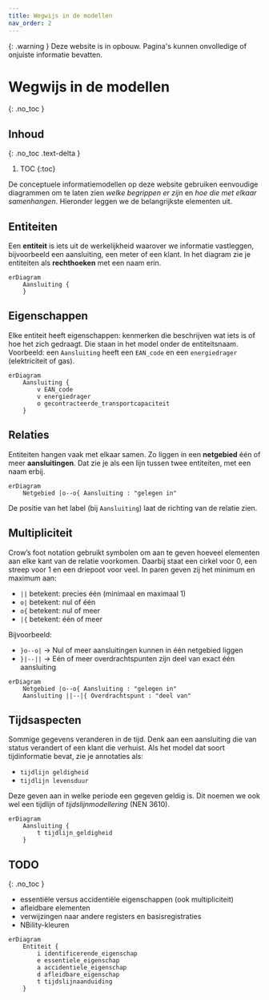 ```yaml
---
title: Wegwijs in de modellen
nav_order: 2
---
```


{: .warning }
Deze website is in opbouw. Pagina's kunnen onvolledige of onjuiste informatie bevatten.

# Wegwijs in de modellen
{: .no_toc }

## Inhoud
{: .no_toc .text-delta }
1. TOC
{:toc}

De conceptuele informatiemodellen op deze website gebruiken eenvoudige diagrammen om te laten zien _welke begrippen er zijn_ en _hoe die met elkaar samenhangen_. Hieronder leggen we de belangrijkste elementen uit.

## Entiteiten

Een **entiteit** is iets uit de werkelijkheid waarover we informatie vastleggen, bijvoorbeeld een aansluiting, een meter of een klant. In het diagram zie je entiteiten als **rechthoeken** met een naam erin.

<div markdown="1">

```mermaid
erDiagram
    Aansluiting {
    }
```

</div>

## Eigenschappen

Elke entiteit heeft eigenschappen: kenmerken die beschrijven wat iets is of hoe het zich gedraagt. Die staan in het model onder de entiteitsnaam.  
Voorbeeld: een `Aansluiting` heeft een `EAN_code` en een `energiedrager` (elektriciteit of gas).

<div markdown="1">

```mermaid
erDiagram
    Aansluiting {
        v EAN_code
        v energiedrager
        o gecontracteerde_transportcapaciteit
    }
```

</div>

## Relaties

Entiteiten hangen vaak met elkaar samen. Zo liggen in een **netgebied** één of meer **aansluitingen**. Dat zie je als een lijn tussen twee entiteiten, met een naam erbij.

<div markdown="1">

```mermaid
erDiagram
    Netgebied |o--o{ Aansluiting : "gelegen in"
```

</div>

De positie van het label (bij `Aansluiting`) laat de richting van de relatie zien.

## Multipliciteit

Crow’s foot notation gebruikt symbolen om aan te geven hoeveel elementen aan elke kant van de relatie voorkomen. Daarbij staat een cirkel voor 0, een streep voor 1 en een driepoot voor veel. In paren geven zij het minimum en maximum aan:

- `||` betekent: precies één (minimaal en maximaal 1)
- `o|` betekent: nul of één
- `o{` betekent: nul of meer
- `|{` betekent: één of meer

Bijvoorbeeld:

- `}o--o|` → Nul of meer aansluitingen kunnen in één netgebied liggen
- `}|--||` → Eén of meer overdrachtspunten zijn deel van exact één aansluiting

<div markdown="1">

```mermaid
erDiagram
    Netgebied |o--o{ Aansluiting : "gelegen in"
    Aansluiting ||--|{ Overdrachtspunt : "deel van"
```

</div>

## Tijdsaspecten

Sommige gegevens veranderen in de tijd. Denk aan een aansluiting die van status verandert of een klant die verhuist. Als het model dat soort tijdinformatie bevat, zie je annotaties als:

- `tijdlijn geldigheid`
- `tijdlijn levensduur`

Deze geven aan in welke periode een gegeven geldig is. Dit noemen we ook wel een tijdlijn of *tijdslijnmodellering* (NEN 3610).

<div markdown="1">

```mermaid
erDiagram
    Aansluiting {
        t tijdlijn_geldigheid
    }
```

</div>

## TODO
{: .no_toc }

- essentiële versus accidentiële eigenschappen (ook multipliciteit)
- afleidbare elementen
- verwijzingen naar andere registers en basisregistraties
- NBility-kleuren

```mermaid
erDiagram
    Entiteit {
        i identificerende_eigenschap
        e essentiele_eigenschap
        a accidentiele_eigenschap
        d afleidbare_eigenschap
        t tijdslijnaanduiding
    }   
```
